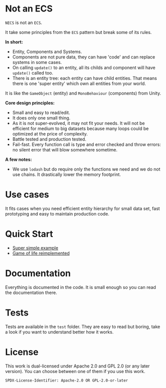# Not an ECS

`NECS` is not an `ECS`.

It take some principles from the `ECS` pattern but break some of its rules.

**In short:**

- Entity, Components and Systems.
- Components are not pure data, they can have 'code' and can replace systems in some cases.
- On calling `update()` to an entity, all its childs and component will have `update()` called too.
- There is an entity tree: each entity can have child entities. That means there is one 'super entity' which own all
entities from your world.

It is like the `GameObject` (entity) and `MonoBehaviour` (components) from Unity.

**Core design principles:**

- Small and easy to read/edit.
- It does only one small thing.
- As it is not super-evolved, it may not fit your needs. It will not be efficient for medium to big datasets because
many loops could be optimized at the price of complexity.
- Battle tested and production tested.
- Fail-fast. Every function call is type and error checked and throw errors: no silent error that will blow somewhere sometime.

**A few notes:**

- We use `lodash` but do require only the functions we need and we do not use chains. It drastically lower the memory footprint.

# Use cases

It fits cases when you need efficient entity hierarchy for small data set, fast prototyping and easy to maintain production code.

# Quick Start

- [Super simple example](examples/simple/index.js)
- [Game of life reimplemented](examples/game_of_life/index.js)

# Documentation

Everything is documented in the code. It is small enough so you can read the documentation there.

# Tests

Tests are available in the `test` folder. They are easy to read but boring, take a look if you want
to understand better how it works.

# License

This work is dual-licensed under Apache 2.0 and GPL 2.0 (or any later version).
You can choose between one of them if you use this work.

`SPDX-License-Identifier: Apache-2.0 OR GPL-2.0-or-later`
